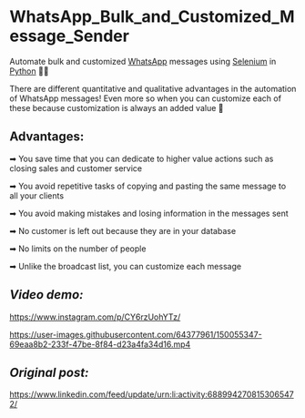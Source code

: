 # WhatsApp_Bulk_and_Customized_Message_Sender
Automate bulk and customized [WhatsApp](https://web.whatsapp.com/) messages using [Selenium](https://selenium-python.readthedocs.io/) in [Python](https://www.python.org/) 📩🐍

There are different quantitative and qualitative advantages in the automation of WhatsApp messages!
Even more so when you can customize each of these because customization is always an added value 🚀

## Advantages:
➡ You save time that you can dedicate to higher value actions such as closing sales and customer service

➡ You avoid repetitive tasks of copying and pasting the same message to all your clients

➡ You avoid making mistakes and losing information in the messages sent

➡ No customer is left out because they are in your database

➡ No limits on the number of people

➡ Unlike the broadcast list, you can customize each message

## *Video demo:*

https://www.instagram.com/p/CY6rzUohYTz/

https://user-images.githubusercontent.com/64377961/150055347-69eaa8b2-233f-47be-8f84-d23a4fa34d16.mp4


## *Original post:*

https://www.linkedin.com/feed/update/urn:li:activity:6889942708153065472/
